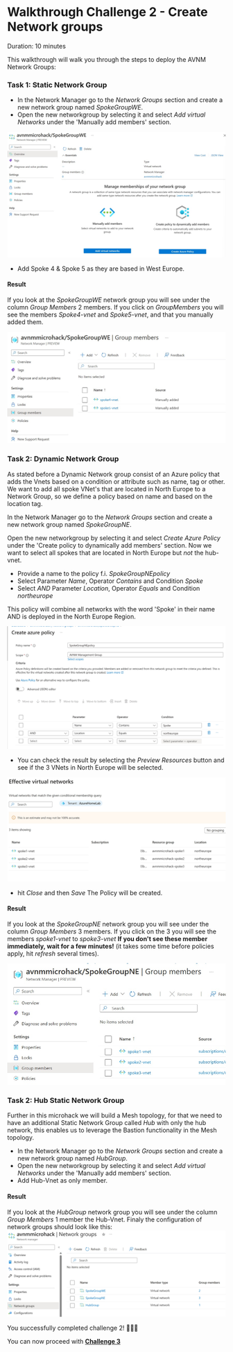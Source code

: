 # Walkthrough Challenge 2 - Create Network groups

Duration: 10 minutes

This walkthrough will walk you through the steps to deploy the AVNM Network Groups:

### Task 1: Static Network Group

- In the Network Manager go to the *Network Groups* section and create a new network group named *SpokeGroupWE*.
- Open the new networkgroup by selecting it and select *Add virtual Networks* under the 'Manually add members' section.

![addmanual](./images/C1T1-manualvnet.jpg)

- Add Spoke 4 & Spoke 5 as they are based in West Europe.

#### Result

If you look at the *SpokeGroupWE* network group you will see under the column *Group Members* 2 members. If you click on *GroupMembers* you will see the members *Spoke4-vnet* and *Spoke5-vnet*, and that you manually added them.

![c1t1verify](./images/C1T1-verify.jpg)

### Task 2: Dynamic Network Group

As stated before a Dynamic Network group consist of an Azure policy that adds the Vnets based on a condition or attribute such as name, tag or other. We want to add all spoke VNet's that are located in North Europe to a Network Group, so we define a policy based on name and based on the location tag.

In the Network Manager go to the *Network Groups* section and create a new network group named *SpokeGroupNE*.

Open the new networkgroup by selecting it and select *Create Azure Policy* under the 'Create policy to dynamically add members' section.
Now we want to select all spokes that are located in North Europe but *not* the hub-vnet.

- Provide a name to the policy f.i. *SpokeGroupNEpolicy*
- Select Parameter *Name*,  Operator *Contains* and Condition *Spoke*
- Select *AND* Parameter *Location*, Operator *Equals* and Condition *northeurope*

This policy will combine all networks with the word 'Spoke' in their name AND is deployed in the North Europe Region.

![c1t2-dynamicpolicy](./images/C1T2-policyvnet.jpg)

- You can check the result by selecting the *Preview Resources*  button and see if the 3 VNets in North Europe will be selected.

![C1T2-policyvnet](./images/C1T2-Preview.jpg)

- hit *Close* and then *Save*
The Policy will be created.
#### Result

If you look at the *SpokeGroupNE* network group you will see under the column *Group Members* 3 members. If you click on the 3 you will see the members *spoke1-vnet* to *spoke3-vnet*
**If you don't see these member immediately, wait for a few minutes!** (it takes some time before policies apply, hit *refresh* several times).

![c1t2-result](./images/C1T2-verify.jpg)

### Task 2: Hub Static Network Group

Further in this microhack we will build a Mesh topology, for that we need to have an additional Static Network Group called *Hub* with only the hub network, this enables us to leverage the Bastion functionality in the Mesh topology.

- In the Network Manager go to the *Network Groups* section and create a new network group named *HubGroup*.
- Open the new networkgroup by selecting it and select *Add virtual Networks* under the 'Manually add members' section.
- Add Hub-Vnet as only member.

#### Result

If you look at the *HubGroup* network group you will see under the column *Group Members* 1 member the Hub-Vnet.
Finaly the configuration of network groups should look like this:
![C1T2-verify2](./images/C1T2-verify2.jpg)

You successfully completed challenge 2! 🚀🚀🚀

You can now proceed with **[Challenge 3](../../README.md#challenge-3-create-hub-spoke-topology)**
